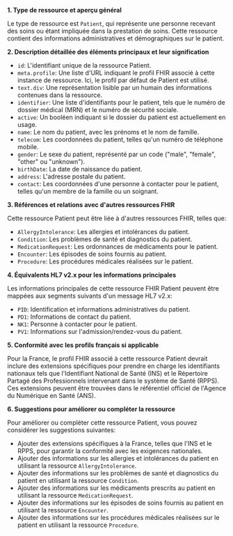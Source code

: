 **1. Type de ressource et aperçu général**

Le type de ressource est `Patient`, qui représente une personne recevant des soins ou étant impliquée dans la prestation de soins. Cette ressource contient des informations administratives et démographiques sur le patient.

**2. Description détaillée des éléments principaux et leur signification**

- `id`: L'identifiant unique de la ressource Patient.
- `meta.profile`: Une liste d'URL indiquant le profil FHIR associé à cette instance de ressource. Ici, le profil par défaut de Patient est utilisé.
- `text.div`: Une représentation lisible par un humain des informations contenues dans la ressource.
- `identifier`: Une liste d'identifiants pour le patient, tels que le numéro de dossier médical (MRN) et le numéro de sécurité sociale.
- `active`: Un booléen indiquant si le dossier du patient est actuellement en usage.
- `name`: Le nom du patient, avec les prénoms et le nom de famille.
- `telecom`: Les coordonnées du patient, telles qu'un numéro de téléphone mobile.
- `gender`: Le sexe du patient, représenté par un code ("male", "female", "other" ou "unknown").
- `birthDate`: La date de naissance du patient.
- `address`: L'adresse postale du patient.
- `contact`: Les coordonnées d'une personne à contacter pour le patient, telles qu'un membre de la famille ou un soignant.

**3. Références et relations avec d'autres ressources FHIR**

Cette ressource Patient peut être liée à d'autres ressources FHIR, telles que:

- `AllergyIntolerance`: Les allergies et intolérances du patient.
- `Condition`: Les problèmes de santé et diagnostics du patient.
- `MedicationRequest`: Les ordonnances de médicaments pour le patient.
- `Encounter`: Les épisodes de soins fournis au patient.
- `Procedure`: Les procédures médicales réalisées sur le patient.

**4. Équivalents HL7 v2.x pour les informations principales**

Les informations principales de cette ressource FHIR Patient peuvent être mappées aux segments suivants d'un message HL7 v2.x:

- `PID`: Identification et informations administratives du patient.
- `PD1`: Informations de contact du patient.
- `NK1`: Personne à contacter pour le patient.
- `PV1`: Informations sur l'admission/rendez-vous du patient.

**5. Conformité avec les profils français si applicable**

Pour la France, le profil FHIR associé à cette ressource Patient devrait inclure des extensions spécifiques pour prendre en charge les identifiants nationaux tels que l'Identifiant National de Santé (INS) et le Répertoire Partagé des Professionnels intervenant dans le système de Santé (RPPS). Ces extensions peuvent être trouvées dans le référentiel officiel de l'Agence du Numérique en Santé (ANS).

**6. Suggestions pour améliorer ou compléter la ressource**

Pour améliorer ou compléter cette ressource Patient, vous pouvez considérer les suggestions suivantes:

- Ajouter des extensions spécifiques à la France, telles que l'INS et le RPPS, pour garantir la conformité avec les exigences nationales.
- Ajouter des informations sur les allergies et intolérances du patient en utilisant la ressource `AllergyIntolerance`.
- Ajouter des informations sur les problèmes de santé et diagnostics du patient en utilisant la ressource `Condition`.
- Ajouter des informations sur les médicaments prescrits au patient en utilisant la ressource `MedicationRequest`.
- Ajouter des informations sur les épisodes de soins fournis au patient en utilisant la ressource `Encounter`.
- Ajouter des informations sur les procédures médicales réalisées sur le patient en utilisant la ressource `Procedure`.